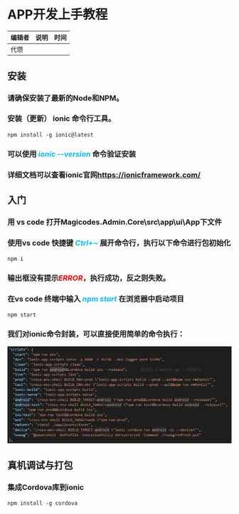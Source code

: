 # APP开发上手教程

| 编辑者 | 说明 | 时间 |
| ------ | ---- | ---- |
| 代瓒   |      |      |

## 安装
### 请确保安装了最新的Node和NPM。
### 安装（更新） ionic 命令行工具。
    npm install -g ionic@latest
### 可以使用 <font color=#00BFFF>*ionic --version*</font> 命令验证安装
### 详细文档可以查看ionic官网<https://ionicframework.com/>
## 入门

### 用 vs code 打开Magicodes.Admin.Core\src\app\ui\App下文件
### 使用vs code 快捷键 <font color=#00BFFF>*Ctrl+~*</font> 展开命令行，执行以下命令进行包初始化
    npm i
### 输出框没有提示<font color=RED>*ERROR*</font>，执行成功，反之则失败。
### 在vs code 终端中输入 <font color=#00BFFF>*npm start*</font> 在浏览器中启动项目
    npm start
### 我们对ionic命令封装，可以直接使用简单的命令执行：
![npm命令](./res/14_20180904102631.png)
## 真机调试与打包

### 集成Cordova库到ionic
    npm install -g cordova
